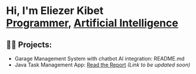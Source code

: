 <h1>Hi, I'm Eliezer Kibet<br/>
<a href="https://github.com/EliezerKibet">Programmer</a>, 
<a href="https://www.linkedin.com/in/eliezer-kibet-80217a301/">Artificial Intelligence</a></h1>

<h2>👨‍💻 Projects:</h2>

-  Garage Management System with chatbot AI integration: README.md
-  Java Task Management App: [Read the Report](#) *(Link to be updated soon)*

[instagram]: https://www.instagram.com/kibeet_qc/
[linkedin]: https://www.linkedin.com/in/eliezer-kibet-80217a301/

<!--
✨ _special_ ✨ repository because its `README.md` (this file) appears on your GitHub profile.

Here are some ideas to get you started:

- 🔭 I’m currently working on ...
- 🌱 I’m currently learning ...
- 👯 I’m looking to collaborate on ...
- 🤔 I’m looking for help with ...
- 💬 Ask me about ...
- 📫 How to reach me: ...
- 😄 Pronouns: ...
- ⚡ Fun fact: ...
-->
